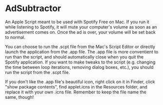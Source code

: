 # AdSubtractor
An Apple Script meant to be used with Spotify Free on Mac. If you run it while listening to Spotify, it will mute your computer's volume as soon as an advertisement comes on. Once the ad is over, your volume will be set back to normal. 

You can choose to run the .scpt file from the Mac's Script Editor or directly launch the application from the .app file. The .app file is more conventient to run than the script, and should automatically close when you quit the Spotify application. If you want to make tweaks to the script (e.g. changing the time between loop iterations, removing dialog boxes, etc.), you should run the script from the .scpt file. 

If you don't like the .app file's beautiful icon, right click on it in Finder, click "show package contents", find applet.icns in the Resources folder, and replace it with your own .icns file. Remember to keep the file name the same, though!
